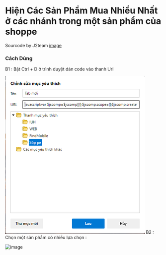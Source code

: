 # Hiện Các Sản Phẩm Mua Nhiều Nhất ở các nhánh trong một sản phẩm của shoppe
Sourcode by J2team
[image](https://user-images.githubusercontent.com/69153374/146549373-b743904b-5528-42bc-9c1e-91405595a0c3.png)

### Cách Dùng
B1 : Bật Ctrl + D ở trình duyệt dán code vào thanh Url


![alt text](https://raw.githubusercontent.com/taicutm/MuaNhieuShoppeByJ2Team/main/a1.png)
B2 : Chọn một sản phẩm có nhiều lựa chọn : 

![image](https://user-images.githubusercontent.com/69153374/146549576-adcbae37-db8f-42b3-9d61-47caeb6bb74e.png)

